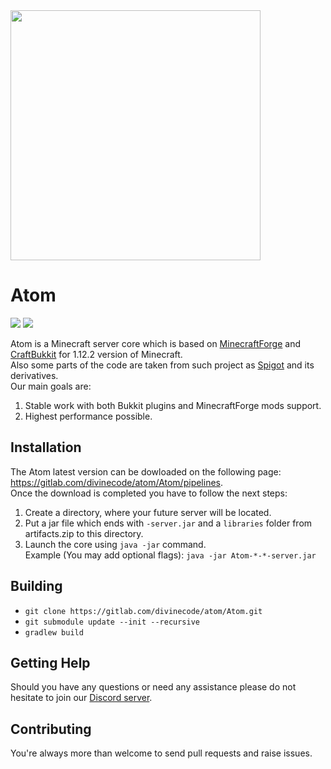 <img src="https://assets.gitlab-static.net/uploads/-/system/project/avatar/6581187/atom_logo1.png" width="400" height="400">

# Atom
<a href="https://discord.gg/ddgXan7"><img src="https://img.shields.io/discord/452555382842458112.svg?colorB=7289DA&logo=data:image/png;base64,iVBORw0KGgoAAAANSUhEUgAAAHYAAABWAgMAAABnZYq0AAAACVBMVEUAAB38%2FPz%2F%2F%2F%2Bm8P%2F9AAAAAXRSTlMAQObYZgAAAAFiS0dEAIgFHUgAAAAJcEhZcwAACxMAAAsTAQCanBgAAAAHdElNRQfhBxwQJhxy2iqrAAABoElEQVRIx7WWzdGEIAyGgcMeKMESrMJ6rILZCiiBg4eYKr%2Fd1ZAfgXFm98sJfAyGNwno3G9sLucgYGpQ4OGVRxQTREMDZjF7ILSWjoiHo1n%2BE03Aw8p7CNY5IhkYd%2F%2F6MtO3f8BNhR1QWnarCH4tr6myl0cWgUVNcfMcXACP1hKrGMt8wcAyxide7Ymcgqale7hN6846uJCkQxw6GG7h2MH4Czz3cLqD1zHu0VOXMfZjHLoYvsdd0Q7ZvsOkafJ1P4QXxrWFd14wMc60h8JKCbyQvImzlFjyGoZTKzohwWR2UzSONHhYXBQOaKKsySsahwGGDnb%2FiYPJw22sCqzirSULYy1qtHhXGbtgrM0oagBV4XiTJok3GoLoDNH8ooTmBm7ZMsbpFzi2bgPGoXWXME6XT%2BRJ4GLddxJ4PpQy7tmfoU2HPN6cKg%2BledKHBKlF8oNSt5w5g5o8eXhu1IOlpl5kGerDxIVT%2BztzKepulD8utXqpChamkzzuo7xYGk%2FkpSYuviLXun5bzdRf0Krejzqyz7Z3p0I1v2d6HmA07dofmS48njAiuMgAAAAASUVORK5CYII%3D"></a>
<a href="http://files.minecraftforge.net/maven/net/minecraftforge/forge/index_1.12.2.html"><img src="https://img.shields.io/badge/Forge-1.12.2--14.23.5.2838-brightgreen.svg?colorB=26303d"></a>

Atom is a Minecraft server core which is based on [MinecraftForge](https://github.com/MinecraftForge/MinecraftForge) and [CraftBukkit](https://hub.spigotmc.org/stash/projects/SPIGOT/repos/craftbukkit/browse) for 1.12.2 version of Minecraft.  
Also some parts of the code are taken from such project as [Spigot](https://hub.spigotmc.org/stash/projects/SPIGOT/repos/spigot/browse)
and its derivatives.  
Our main goals are:
1. Stable work with both Bukkit plugins and MinecraftForge mods support.
2. Highest performance possible.

## Installation
The Atom latest version can be dowloaded on the following page: https://gitlab.com/divinecode/atom/Atom/pipelines.  
Once the download is completed you have to follow the next steps:
1. Create a directory, where your future server will be located.
2. Put a jar file which ends with `-server.jar` and a `libraries` folder from artifacts.zip to this directory.
3. Launch the core using `java -jar` command.  
    Example (You may add optional flags): `java -jar Atom-*-*-server.jar`

## Building
- `git clone https://gitlab.com/divinecode/atom/Atom.git`
- `git submodule update --init --recursive`
- `gradlew build`

## Getting Help
Should you have any questions or need any assistance please do not hesitate to join our [Discord server](https://discord.gg/Fm5qQDV).

## Contributing
You're always more than welcome to send pull requests and raise issues.


